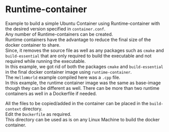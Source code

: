 # Runtime-container  
  
Example to build a simple Ubuntu Container using Runtime-container with the desired version specified in `container.conf`.   
Any number of Runtime-containers can be created.  
Runtime containers have the advantage to reduce the final size of the docker container to share.  
Since, it removes the source file as well as any packages such as `cmake` and `build-essential` that are only required to build the executable and not required while running the executable.  
In this example, we got rid of both the packages `cmake` and `build-essential` in the final docker container image using `runtime-container`.    
The `HelloWorld` example compiled here was a `.cpp` file.  
In this example, the runtime container image was the same as base-image though they can be different as well. There can be more than two runtime containers as well in a Dockerfile if needed.
  
All the files to be copied/added in the container can be placed in the `build-context` directory.  
Edit the `Dockerfile` as required.  
This directory can be used as is on any Linux Machine to build the docker container.